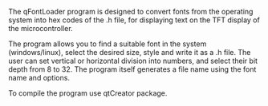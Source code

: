 The qFontLoader program is designed to convert fonts from the operating system into hex codes
of the .h file, for displaying text on the TFT display of the microcontroller. 

The program allows you to find a suitable font in the system (windows/linux), select the desired size,
style and write it as a .h file. The user can set vertical or horizontal division into numbers,
and select their bit depth from 8 to 32. The program itself generates a file name using the
font name and options.

To compile the program use qtCreator package.

